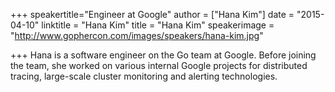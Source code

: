 +++
speakertitle="Engineer at Google"
author = ["Hana Kim"]
date = "2015-04-10"
linktitle = "Hana Kim"
title = "Hana Kim"
speakerimage = "http://www.gophercon.com/images/speakers/hana-kim.jpg"

+++
Hana is a software engineer on the Go team at Google. Before joining the team, she worked on various internal Google projects for distributed tracing, large-scale cluster monitoring and alerting technologies.
